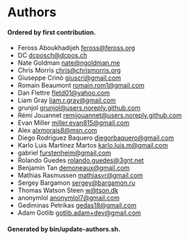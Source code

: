 # Authors

#### Ordered by first contribution.

- Feross Aboukhadijeh <feross@feross.org>
- DC <dcposch@dcpos.ch>
- Nate Goldman <nate@ngoldman.me>
- Chris Morris <chris@chrismorris.org>
- Giuseppe Crinò <giuscri@gmail.com>
- Romain Beaumont <romain.rom1@gmail.com>
- Dan Flettre <fletd01@yahoo.com>
- Liam Gray <liam.r.gray@gmail.com>
- grunjol <grunjol@users.noreply.github.com>
- Rémi Jouannet <remijouannet@users.noreply.github.com>
- Evan Miller <miller.evan815@gmail.com>
- Alex <alxmorais8@msn.com>
- Diego Rodríguez Baquero <diegorbaquero@gmail.com>
- Karlo Luis Martinez Martos <karlo.luis.m@gmail.com>
- gabriel <furstenheim@gmail.com>
- Rolando Guedes <rolando.guedes@3gnt.net>
- Benjamin Tan <demoneaux@gmail.com>
- Mathias Rasmussen <mathiasvr@gmail.com>
- Sergey Bargamon <sergey@bargamon.ru>
- Thomas Watson Steen <w@tson.dk>
- anonymlol <anonymlol7@gmail.com>
- Gediminas Petrikas <gedas18@gmail.com>
- Adam Gotlib <gotlib.adam+dev@gmail.com>

#### Generated by bin/update-authors.sh.
